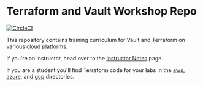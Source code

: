 # Terraform and Vault Workshop Repo

[![CircleCI](https://circleci.com/gh/hashicorp/se-terraform-vault-workshop.svg?style=svg)](https://circleci.com/gh/hashicorp/se-terraform-vault-workshop)

This repository contains training curriculum for Vault and Terraform on various cloud platforms.

If you're an instructor, head over to the [Instructor Notes](./INSTRUCTOR_NOTES.md) page.

If you are a student you'll find Terraform code for your labs in the [aws](./aws), [azure](./azure), and [gcp](./gcp) directories.